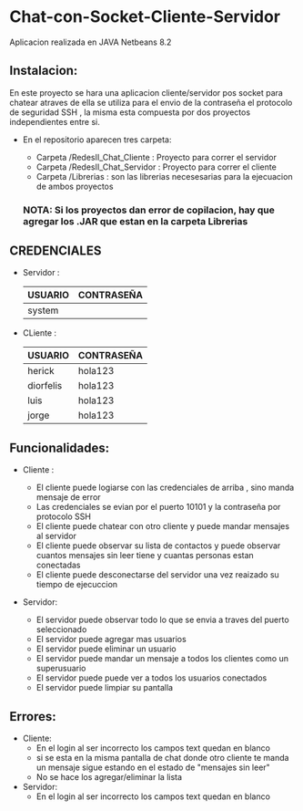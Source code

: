 # Chat-con-Socket-Cliente-Servidor

Aplicacion realizada en JAVA Netbeans 8.2

## Instalacion: 

En este proyecto se hara una aplicacion cliente/servidor pos socket para chatear atraves de ella se utiliza para el envio de la contraseña el protocolo de seguridad SSH , la misma esta compuesta por dos proyectos independientes entre si.

* En el repositorio aparecen tres carpeta: 
	
	* Carpeta /RedesII_Chat_Cliente : Proyecto para correr el servidor
	* Carpeta /RedesII_Chat_Servidor : Proyecto para correr el cliente
	* Carpeta /Librerias : son las librerias necesesarias para la ejecuacion de ambos proyectos

	### NOTA: Si los proyectos dan error de copilacion, hay que agregar los .JAR que estan en la carpeta Librerias

## CREDENCIALES

* Servidor : 	

	| USUARIO | CONTRASEÑA|
	| ----------- | -----------|
	| system |   |

* CLiente :

	| USUARIO | CONTRASEÑA|
	| ----- | ---- |
	| herick | hola123 |
	| diorfelis | hola123 |
	| luis| hola123 |
	| jorge | hola123 |

## Funcionalidades:

* Cliente :
	* El cliente puede logiarse con las credenciales de arriba , sino manda mensaje de error
	* Las credenciales se evian por el puerto 10101 y la contraseña por protocolo SSH
	* El cliente puede chatear con otro cliente y puede mandar mensajes al servidor
	* El cliente puede observar su lista de contactos y puede observar cuantos mensajes sin leer tiene y cuantas personas estan conectadas
	* El cliente puede desconectarse del servidor una vez reaizado su tiempo de ejecuccion

* Servidor:
	* El servidor puede observar todo lo que se envia a traves del puerto seleccionado
	* El servidor puede agregar mas usuarios
	* El servidor puede eliminar un usuario
	* El servidor puede mandar un mensaje a todos los clientes como un superusuario
	* El servidor puede puede ver a todos los usuarios conectados
	* El servidor puede limpiar su pantalla

## Errores:
* Cliente:
	* En el login al ser incorrecto los campos text quedan en blanco 
	* si se esta en la misma pantalla de chat donde otro cliente te manda un mensaje sigue estando en el estado de "mensajes sin leer"
	* No se hace los agregar/eliminar la lista 
* Servidor: 
	* En el login al ser incorrecto los campos text quedan en blanco 
